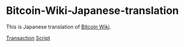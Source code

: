 # Bitcoin-Wiki-Japanese-translation

This is Japanese translation of [Bitcoin Wiki](https://en.bitcoin.it/).

[Transaction](https://en.bitcoin.it/wiki/Transaction)
[Script](https://en.bitcoin.it/wiki/Script)
